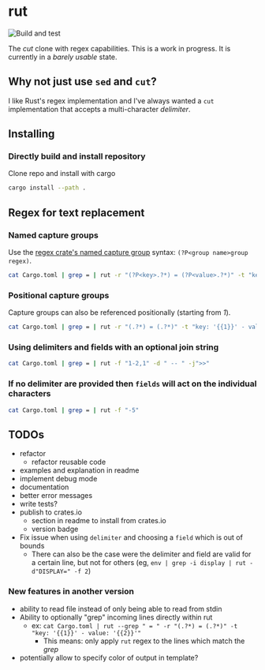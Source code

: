 # rut

![Build and test](https://github.com/tupini07/rut/workflows/Build%20and%20test/badge.svg)

The _cut_ clone with regex capabilities. This is a work in progress. It is
currently in a _barely usable_ state.

## Why not just use `sed` and `cut`?

I like Rust's regex implementation and I've always wanted a `cut` implementation that accepts a multi-character _delimiter_.

## Installing

### Directly build and install repository

Clone repo and install with cargo

```bash
cargo install --path .
```

## Regex for text replacement

### Named capture groups

Use the [regex crate's named capture group](https://docs.rs/regex/1.3.9/regex/#example-replacement-with-named-capture-groups) syntax: `(?P<group name>group regex)`.

```bash
cat Cargo.toml | grep = | rut -r "(?P<key>.?*) = (?P<value>.?*)" -t "key: '{{key}}' - value: '{{value}}'"
```

### Positional capture groups

Capture groups can also be referenced positionally (starting from _1_).

```bash
cat Cargo.toml | grep = | rut -r "(.?*) = (.?*)" -t "key: '{{1}}' - value: '{{2}}'"
```

### Using delimiters and fields with an optional join string

```bash
cat Cargo.toml | grep = | rut -f "1-2,1" -d " -- " -j">>"
```
### If no delimiter are provided then `fields` will act on the individual characters

```bash
cat Cargo.toml | grep = | rut -f "-5"
```

## TODOs

- refactor
    - refactor reusable code
- examples and explanation in readme
- implement debug mode
- documentation
- better error messages
- write tests?
- publish to crates.io
    - section in readme to install from crates.io
    - version badge
- Fix issue when using `delimiter` and choosing a `field` which is out of bounds
    - There can also be the case were the delimiter and field are valid for a certain line, but not for others (eg, `env | grep -i display | rut -d"DISPLAY=" -f 2`)

### New features in another version

- ability to read file instead of only being able to read from stdin
- Ability to optionally "grep" incoming lines directly within rut
    - ex: `cat Cargo.toml | rut --grep " = " -r "(.?*) = (.?*)" -t "key: '{{1}}' - value: '{{2}}'"` 
        - This means: only apply `rut` regex to the lines which match the _grep_
- potentially allow to specify color of output in template?